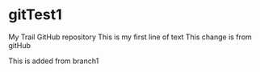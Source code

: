 # gitTest1
My Trail GitHub repository
This is my first line of text
This change is from gitHub

This is added from branch1
